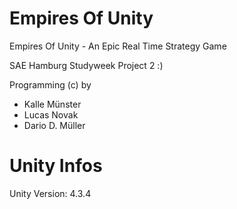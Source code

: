 Empires Of Unity
==============

Empires Of Unity - An Epic Real Time Strategy Game

SAE Hamburg Studyweek Project 2 :)

Programming (c) by
  * Kalle Münster
  * Lucas Novak
  * Dario D. Müller

Unity Infos
===

Unity Version: 4.3.4